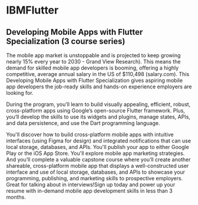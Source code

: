 # IBMFlutter
## Developing Mobile Apps with Flutter Specialization (3 course series)

The mobile app market is unstoppable and is projected to keep growing nearly 15% every year to 2030 - Grand View Research). This means the demand for skilled mobile app developers is booming, offering a highly competitive, average annual salary in the US of $110,498 (salary.com). This Developing Mobile Apps with Flutter Specialization gives aspiring mobile app developers the job-ready skills and hands-on experience employers are looking for.

During the program, you’ll learn to build visually appealing, efficient, robust, cross-platform apps using Google’s open-source Flutter framework. Plus, you’ll develop the skills to use its widgets and plugins, manage states, APIs, and data persistence, and use the Dart programming language.  

You'll discover how to build cross-platform mobile apps with intuitive interfaces (using Figma for design) and integrated notifications that can use local storage, databases, and APIs. You'll publish your app to either Google Play or the iOS App Store. You'll explore mobile app marketing strategies.  And you’ll complete a valuable capstone course where you’ll create another shareable, cross-platform mobile app that displays a well-constructed user interface and use of local storage, databases, and APIs to showcase your programming, publishing, and marketing skills to prospective employers. Great for talking about in interviews!Sign up today and power up your resume with in-demand mobile app development skills in less than 3 months. 
